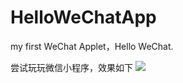 # HelloWeChatApp
my first WeChat Applet，Hello WeChat.

尝试玩玩微信小程序，效果如下
![](https://github.com/WindFengzi/HelloWeChatApp/tree/master/image/app/account.png)
